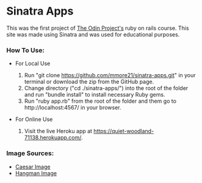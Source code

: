 # Sinatra Apps
This was the first project of [The Odin Project's](https://www.theodinproject.com/courses/ruby-on-rails) ruby on rails course. This site was made using Sinatra and was used for educational purposes.

### How To Use:
* For Local Use
  1. Run "git clone https://github.com/mmore21/sinatra-apps.git" in your terminal or download the zip from the GitHub page.
  2. Change directory ("cd ./sinatra-apps/") into the root of the folder and run "bundle install" to install necessary Ruby gems.
  3. Run "ruby app.rb" from the root of the folder and them go to http://localhost:4567/ in your browser.

* For Online Use
  1. Visit the live Heroku app at https://quiet-woodland-71138.herokuapp.com/.

### Image Sources:
* [Caesar Image](https://s-media-cache-ak0.pinimg.com/originals/ba/04/26/ba0426ec7090caf3dd9560110737db86.jpg)
* [Hangman Image](http://www.plentyoftwenties.com/wp-content/uploads/2015/03/HangmanIcon_300x3004.png)
